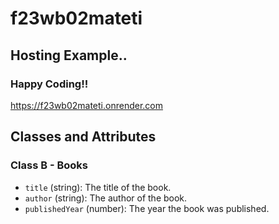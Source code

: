 # f23wb02mateti
## Hosting Example..
### Happy Coding!!
https://f23wb02mateti.onrender.com

## Classes and Attributes

### Class B - Books

- `title` (string): The title of the book.
- `author` (string): The author of the book.
- `publishedYear` (number): The year the book was published.
